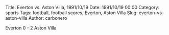 Title: Everton vs. Aston Villa, 1991/10/19
Date: 1991/10/19 00:00
Category: sports
Tags: football, football scores, Everton, Aston Villa
Slug: everton-vs-aston-villa
Author: carbonero


Everton 0 - 2 Aston Villa
